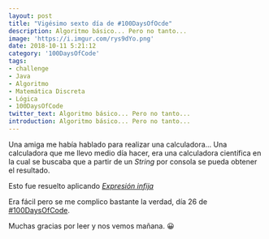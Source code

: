 ```yaml
---
layout: post
title: "Vigésimo sexto día de #100DaysOfOcde"
description: Algoritmo básico... Pero no tanto...
image: 'https://i.imgur.com/rys9dYo.png'
date: 2018-10-11 5:21:12
category: '100DaysOfCode'
tags:
- challenge
- Java
- Algoritmo
- Matemática Discreta
- Lógica
- 100DaysOfCode
twitter_text: Algoritmo básico... Pero no tanto...
introduction: Algoritmo básico... Pero no tanto...
---
```


Una amiga me había hablado para realizar una calculadora... Una calculadora que me llevo medio día hacer, era una calculadora científica en la cual se buscaba que a partir de un *String* por consola se pueda obtener el resultado.

Esto fue resuelto aplicando *[Expresión infija](https://en.wikipedia.org/wiki/Infix_notation)*

Era fácil pero se me complico bastante la verdad, día 26 de [#100DaysOfCode](twitter.com/search?q=%23100DaysOfCode).

Muchas gracias por leer y nos vemos mañana. :grinning:

